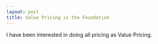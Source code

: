 ```yaml
---
layout: post
title: Value Pricing is the Foundation
---
```


I have been interested in doing all pricing as Value Pricing.


